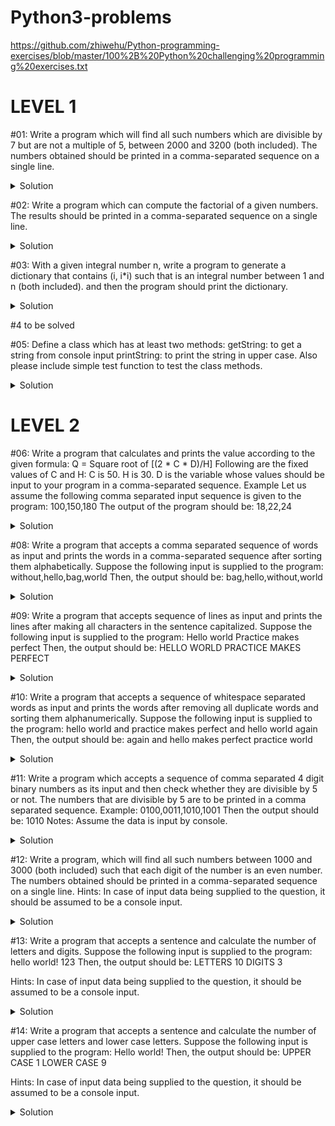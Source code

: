 # Python3-problems
https://github.com/zhiwehu/Python-programming-exercises/blob/master/100%2B%20Python%20challenging%20programming%20exercises.txt
# **LEVEL 1**

#01: Write a program which will find all such numbers which are divisible by 7 but are not a multiple of 5,
between 2000 and 3200 (both included). The numbers obtained should be printed in a comma-separated sequence on a single line.

<details>
  <summary>Solution</summary>
  
```python3
l=[]
for num in range (2000,3200):
    if((num%7==0) and (num%5!=0)):
        l.append(num)
print(*l, sep=',')
```
</details>


#02: Write a program which can compute the factorial of a given numbers. The results should be printed in a comma-separated sequence on a single line.

<details>
  <summary>Solution</summary>
  
```python3
def factorial(x):
    if(x==0):
        return 1
    return factorial(x-1)*x

n=int(input())
print(factorial(n))
```
</details>

#03: With a given integral number n, write a program to generate a dictionary that contains (i, i*i) such that is an integral number between 1 and n (both included). and then the program should print the dictionary.

<details>
  <summary>Solution</summary>
  
```python3
d=dict()
n=int(input())
for i in range (1,n+1):
    d[i]=i*i
print(d)
```
</details>

#4 to be solved

#05: Define a class which has at least two methods:
getString: to get a string from console input
printString: to print the string in upper case.
Also please include simple test function to test the class methods.
<details>
  <summary>Solution</summary>
  
```python3
class inout:
    def __init__(self):
        self.s=""
    
    def gestring(self):
        self.s=input()

    def prinstring(self):
        print(self.s.upper())

strobj=inout()
strobj.gestring()
strobj.prinstring()
```
</details>

# **LEVEL 2**
#06: Write a program that calculates and prints the value according to the given formula:
Q = Square root of [(2 * C * D)/H]
Following are the fixed values of C and H:
C is 50. H is 30.
D is the variable whose values should be input to your program in a comma-separated sequence.
Example
Let us assume the following comma separated input sequence is given to the program:
100,150,180
The output of the program should be:
18,22,24
<details>
  <summary>Solution</summary>
  
```python3
import math
c=50
h=30
value=[]
items=[x for x in input().split(',')]
for d in items:
    value.append(str(int(round(math.sqrt(2*c*float(d)/h)))))
print(','.join(value))
```
</details>

#08: Write a program that accepts a comma separated sequence of words as input and prints the words in a comma-separated sequence after sorting them alphabetically.
Suppose the following input is supplied to the program:
without,hello,bag,world
Then, the output should be:
bag,hello,without,world
<details>
  <summary>Solution</summary>
  
```python3
items=[x for x in input().split(',')]
items.sort()
print(','.join(items))
```
</details>

#09: Write a program that accepts sequence of lines as input and prints the lines after making all characters in the sentence capitalized.
Suppose the following input is supplied to the program:
Hello world
Practice makes perfect
Then, the output should be:
HELLO WORLD
PRACTICE MAKES PERFECT
<details>
  <summary>Solution</summary>
  
```python3
lines=[]
while True:
    s=input()
    if s:
        lines.append(s.upper())
    else:
        break
for sentence in lines:
    print(sentence)
```
</details>

#10: Write a program that accepts a sequence of whitespace separated words as input and prints the words after removing all duplicate words and sorting them alphanumerically.
Suppose the following input is supplied to the program:
hello world and practice makes perfect and hello world again
Then, the output should be:
again and hello makes perfect practice world
<details>
  <summary>Solution</summary>
  
```python3
s=input()
words=[word for word in s.split(' ')]
print(' '.join(sorted(list(set(words)))))
```
</details>

#11: Write a program which accepts a sequence of comma separated 4 digit binary numbers as its input and then check whether they are divisible by 5 or not. The numbers that are divisible by 5 are to be printed in a comma separated sequence.
Example:
0100,0011,1010,1001
Then the output should be:
1010
Notes: Assume the data is input by console.

<details>
  <summary>Solution</summary>
  
```python3
value = []
items=[x for x in input().split(',')]
for p in items:
    intp=int(p,2)
    if not intp%5:
        value.append(p)
print(','.join(value))
```
</details>


#12: Write a program, which will find all such numbers between 1000 and 3000 (both included) such that each digit of the number is an even number.
The numbers obtained should be printed in a comma-separated sequence on a single line.
Hints:
In case of input data being supplied to the question, it should be assumed to be a console input.

<details>
  <summary>Solution</summary>
  
```python3
values = []
for i in range(1000,3001):
    s=str(i)
    if(int(s[0])%2==0) and (int(s[1])%2==0) and (int(s[2])%2==0) and (int(s[3])%2==0):
        values.append(s)
print(",".join(values))
```
</details>

#13: Write a program that accepts a sentence and calculate the number of letters and digits.
Suppose the following input is supplied to the program:
hello world! 123
Then, the output should be:
LETTERS 10
DIGITS 3

Hints:
In case of input data being supplied to the question, it should be assumed to be a console input.

<details>
  <summary>Solution</summary>
  
```python3
s=input()
d={"LETTERS":0, "DIGITS":0}
for i in s:
    if i.isdigit():
        d["DIGITS"]+=1
    elif i.isalpha():
        d["LETTERS"]+=1
    else:
        pass
print("LETTERS", d["LETTERS"])
print("DIGIT", d["DIGITS"])
```
</details>

#14: Write a program that accepts a sentence and calculate the number of upper case letters and lower case letters.
Suppose the following input is supplied to the program:
Hello world!
Then, the output should be:
UPPER CASE 1
LOWER CASE 9

Hints:
In case of input data being supplied to the question, it should be assumed to be a console input.
<details>
  <summary>Solution</summary>
  
```python3
File Edit Options Buffers Tools Python Prelude Projectile Help
s=input()
d={"UPPER CASE":0, "LOWER CASE":0}
for i in s:
    if i.isupper():
        d["UPPER CASE"]+=1
    elif i.islower():
        d["LOWER CASE"]+=1
    else:
        pass
print("UPPER CASE", d["UPPER CASE"])
print("LOWER CASE", d["LOWER CASE"])
```
</details>
